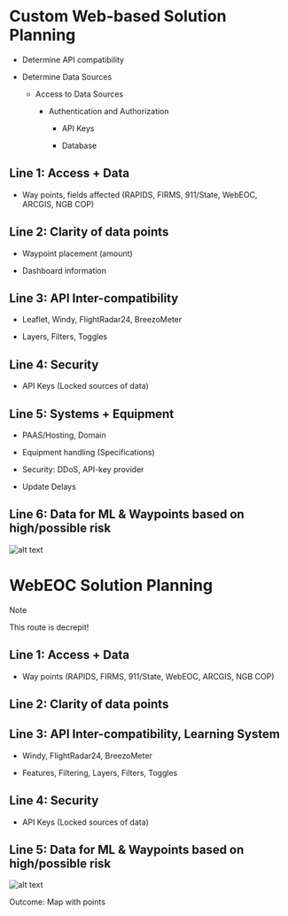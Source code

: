 # **Custom Web-based Solution Planning**

* Determine API compatibility

* Determine Data Sources

   * Access to Data Sources

      * Authentication and Authorization

         * API Keys

         * Database

## **Line 1**: Access + Data

* Way points, fields affected (RAPIDS, FIRMS, 911/State, WebEOC, ARCGIS, NGB COP)

## **Line 2**: Clarity of data points

* Waypoint placement (amount)

* Dashboard information

## **Line 3**: API Inter-compatibility

* Leaflet, Windy, FlightRadar24, BreezoMeter

* Layers, Filters, Toggles

## **Line 4**:  Security

* API Keys (Locked sources of data)

## **Line 5**: Systems + Equipment

* PAAS/Hosting, Domain

* Equipment handling (Specifications)

* Security: DDoS, API-key provider

* Update Delays

## **Line 6**: Data for ML & Waypoints based on high/possible risk

![alt text](https://github.com/hingfirewatch/P3I-HING/blob/main/docs/pictures/Lines%20of%20Effort%20(Backup).png)


# **WebEOC Solution Planning**
> [!NOTE]
> This route is decrepit!

## **Line 1**: Access + Data

* Way points (RAPIDS, FIRMS, 911/State, WebEOC, ARCGIS, NGB COP)

## **Line 2**: Clarity of data points

## **Line 3**: API Inter-compatibility, Learning System

* Windy, FlightRadar24, BreezoMeter

* Features, Filtering, Layers, Filters, Toggles

## **Line 4**:  Security

* API Keys (Locked sources of data)

## **Line 5**: Data for ML & Waypoints based on high/possible risk
![alt text](https://github.com/hingfirewatch/P3I-HING/blob/main/docs/pictures/Lines%20of%20Effort%20(Primary).png)

Outcome: Map with points

